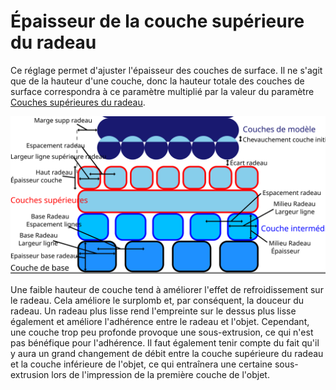 Épaisseur de la couche supérieure du radeau
===

Ce réglage permet d'ajuster l'épaisseur des couches de surface. Il ne s'agit que de la hauteur d'une couche, donc la hauteur totale des couches de surface correspondra à ce paramètre multiplié par la valeur du paramètre [Couches supérieures du radeau](./raft_surface_layers.md).

![Dimensions relatives au radeau](../images/raft_dimensions_fr.svg)

Une faible hauteur de couche tend à améliorer l'effet de refroidissement sur le radeau. Cela améliore le surplomb et, par conséquent, la douceur du radeau. Un radeau plus lisse rend l'empreinte sur le dessus plus lisse également et améliore l'adhérence entre le radeau et l'objet. Cependant, une couche trop peu profonde provoque une sous-extrusion, ce qui n'est pas bénéfique pour l'adhérence. Il faut également tenir compte du fait qu'il y aura un grand changement de débit entre la couche supérieure du radeau et la couche inférieure de l'objet, ce qui entraînera une certaine sous-extrusion lors de l'impression de la première couche de l'objet.
